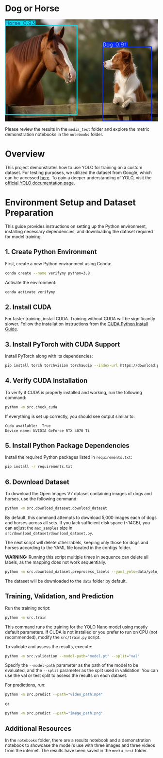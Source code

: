 # Dog or Horse

<img src="media_test\imgs_results\i3.png" alt="" />

Please review the results in the `media_test` folder and explore the metric demonstration notebooks in the `notebooks` folder.

# Overview

This project demonstrates how to use YOLO for training on a custom dataset. For testing purposes, we utilized the dataset from Google, which can be accessed [here](https://storage.googleapis.com/openimages/web/visualizer/index.html). To gain a deeper understanding of YOLO, visit the [official YOLO documentation page](https://docs.ultralytics.com/).


# Environment Setup and Dataset Preparation

This guide provides instructions on setting up the Python environment, installing necessary dependencies, and downloading the dataset required for model training.

## 1. Create Python Environment

First, create a new Python environment using Conda:

```bash
conda create --name verifymy python=3.8
```

Activate the environment:

```bash
conda activate verifymy
```

## 2. Install CUDA

For faster training, install CUDA. Training without CUDA will be significantly slower. Follow the installation instructions from the [CUDA Python Install Guide](https://nvidia.github.io/cuda-python/install.html).

## 3. Install PyTorch with CUDA Support

Install PyTorch along with its dependencies:

```bash
pip install torch torchvision torchaudio --index-url https://download.pytorch.org/whl/cu117
```

## 4. Verify CUDA Installation

To verify if CUDA is properly installed and working, run the following command:

```bash
python -m src.check_cuda
```

If everything is set up correctly, you should see output similar to:

```
Cuda available:  True
Device name: NVIDIA GeForce RTX 4070 Ti
```

## 5. Install Python Package Dependencies

Install the required Python packages listed in `requirements.txt`:

```bash
pip install -r requirements.txt
```

## 6. Download Dataset

To download the Open Images V7 dataset containing images of dogs and horses, use the following command:

```bash
python -m src.download_dataset.download_dataset
```

By default, this command attempts to download 5,000 images each of dogs and horses across all sets. If you lack sufficient disk space (~14GB), you can adjust the `max_samples` size in `src/download_dataset/download_dataset.py`.

The next script will delete other labels, keeping only those for dogs and horses according to the YAML file located in the configs folder. 

**WARNING:** Running this script multiple times in sequence can delete all labels, as the mapping does not work sequentially.

```bash
python -m src.download_dataset.preprocess_labels --yaml_yolo=data/yolo_dataset/dataset.yaml --yaml_dog_horse=configs/dataset_dog_horse.yaml --labels_dir=data/yolo_dataset/labels

```
The dataset will be downloaded to the `data` folder by default.

## Training, Validation, and Prediction

Run the training script:

```bash
python -m src.train
```

This command runs the training for the YOLO Nano model using mostly default parameters. If CUDA is not installed or you prefer to run on CPU (not recommended), modify the `src/train.py` script.

To validate and assess the results, execute:

```bash
python -m src.validation --model-path="model.pt" --split="val"
```

Specify the `--model-path` parameter as the path of the model to be evaluated, and the `--split` parameter as the split used in validation. You can use the val or test split to assess the results on each dataset.

For predictions, run:

```bash
python -m src.predict --path="video_path.mp4"
```
or 

```bash
python -m src.predict --path="image_path.png"
```

## Additional Resources

In the `notebooks` folder, there are a results notebook and a demonstration notebook to showcase the model's use with three images and three videos from the internet. The results have been saved in the `media_test` folder.
